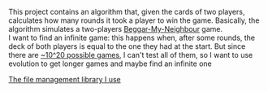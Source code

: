 This project contains an algorithm that, given the cards of two players, calculates how many rounds it took a player to win the game. Basically, the algorithm simulates a two-players [Beggar-My-Neighbour](https://en.wikipedia.org/wiki/Beggar-my-neighbour) game.  
I want to find an infinite game: this happens when, after some rounds, the deck of both players is equal to the one they had at the start. But since there are [~10^20 possible games](https://math.stackexchange.com/questions/2688331/beggar-my-neighbour-possible-games), I can't test all of them, so I want to use evolution to get longer games and maybe find an infinite one

[The file management library I use](https://github.com/Stypox/file-management)
